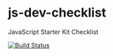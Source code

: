 # js-dev-checklist
JavaScript Starter Kit Checklist

[![Build Status](https://travis-ci.org/kmwamasali/js-dev-checklist.svg?branch=master)](https://travis-ci.org/kmwamasali/js-dev-checklist)
